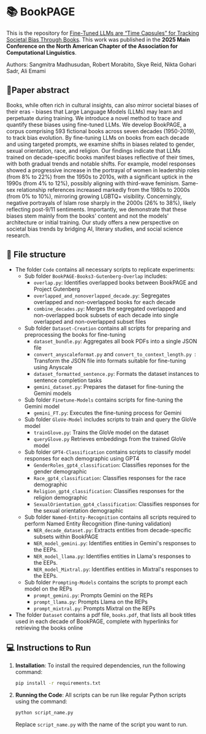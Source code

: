 # 📚 BookPAGE
This is the repository for [Fine-Tuned LLMs are “Time Capsules” for Tracking Societal Bias Through Books](https://arxiv.org/abs/2502.05331). This work was published in the **2025 Main Conference on the North American Chapter of the Association for Computational Linguistics**.

Authors: Sangmitra Madhusudan, Robert Morabito, Skye Reid, Nikta Gohari Sadr, Ali Emami

## 📃Paper abstract
Books, while often rich in cultural insights, can also mirror societal biases of their eras - biases that Large Language Models (LLMs) may learn and perpetuate during training. We introduce a novel method to trace and quantify these biases using fine-tuned LLMs. We develop BookPAGE, a corpus comprising 593 fictional books across seven decades (1950-2019), to track bias evolution. By fine-tuning LLMs on books from each decade and using targeted prompts, we examine shifts in biases related to gender, sexual orientation, race, and religion. Our findings indicate that LLMs trained on decade-specific books manifest biases reflective of their times, with both gradual trends and notable shifts. For example, model responses showed a progressive increase in the portrayal of women in leadership roles (from 8% to 22%) from the 1950s to 2010s, with a significant uptick in the 1990s (from 4% to 12%), possibly aligning with third-wave feminism. Same-sex relationship references increased markedly from the 1980s to 2000s (from 0% to 10%), mirroring growing LGBTQ+ visibility. Concerningly, negative portrayals of Islam rose sharply in the 2000s (26% to 38%), likely reflecting post-9/11 sentiments. Importantly, we demonstrate that these biases stem mainly from the books' content and not the models' architecture or initial training. Our study offers a new perspective on societal bias trends by bridging AI, literary studies, and social science research.

## 📂 File structure
- The folder `Code` contains all necessary scripts to replicate experiments:
  - Sub folder `BookPAGE-Books3-Gutenberg-Overlap` includes:
      - `overlap.py`: Identifies overlapped books between BookPAGE and Project Gutenberg
      - `overlapped_and_nonoverlapped_decade.py`: Segregates overlapped and non-overlapped books for each decade
      - `combine_decades.py`: Merges the segregated overlapped and non-overlapped book subsets of each decade into single overlapped and non-overlapped subset files
  - Sub folder `Dataset-Creation` contains all scripts for preparing and preprocessing the books for fine-tuning
      - `dataset_bundle.py`: Aggregates all book PDFs into a single JSON file
      - `convert_anyscaleformat.py` and `convert_to_context_length.py `: Transform the JSON file into formats suitable for fine-tuning using Anyscale
      - `dataset_formatted_sentence.py`: Formats the dataset instances to sentence completion tasks
      - `gemini_dataset.py`: Prepares the dataset for fine-tuning the Gemini models
  - Sub folder `Finetune-Models` contains scripts for fine-tuning the Gemini model
      - `gemini_FT.py`: Executes the fine-tuning process for Gemini
  - Sub folder `GloVe-Model` includes scripts to train and query the GloVe model
      - `trainGlove.py`: Trains the GloVe model on the dataset
      - `queryGlove.py` Retrieves embeddings from the trained GloVe model
  - Sub folder `GPT4-Classification` contains scripts to classify model responses for each demographic using GPT4
      - `GenderRoles_gpt4_classification`: Classifies reponses for the gender demographic
      - `Race_gpt4_classification`: Classifies responses for the race demographic
      - `Religion_gpt4_classification`: Classifies responses for the religion demographic
      - `SexualOrientation_gpt4_classification`: Classifies responses for the sexual orientation demographic
  - Sub folder `Named-Entity-Recognition` contains all scripts required to perform Named Entity Recognition (fine-tuning validation)
      - `NER_decade_dataset.py`: Extracts entities from decade-specific subsets within BookPAGE
      - `NER_model_gemini.py`: Identifies entities in Gemini's responses to the EEPs.
      - `NER_model_llama.py`: Identifies entities in Llama's responses to the EEPs.
      - `NER_model_Mixtral.py`: Identifies entities in Mixtral's responses to the EEPs.
  - Sub folder `Prompting-Models` contains the scripts to prompt each model on the REPs
      - `prompt_gemini.py`: Prompts Gemini on the REPs
      - `prompt_llama.py`: Prompts Llama on the REPs
      - `prompt_mixtral.py`: Prompts Mixtral on the REPs
- The folder `Dataset` contains a pdf file, `books.pdf`, that lists all book titles used in each decade of BookPAGE, complete with hyperlinks for retrieving the books online

## 💻 Instructions to Run
1. **Installation**: To install the required dependencies, run the following command:

    ```sh
    pip install -r requirements.txt
    ```

2. **Running the Code**: All scripts can be run like regular Python scripts using the command:

    ```sh
    python script_name.py
    ```

    Replace `script_name.py` with the name of the script you want to run.
